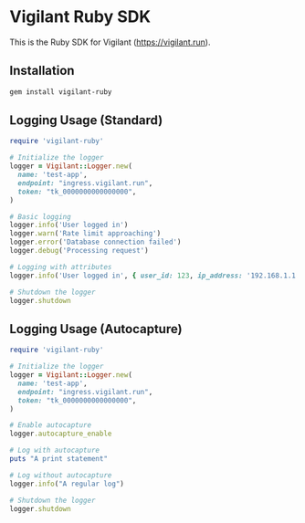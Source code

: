 # Vigilant Ruby SDK

This is the Ruby SDK for Vigilant (https://vigilant.run).

## Installation

```bash
gem install vigilant-ruby
```

## Logging Usage (Standard)

```ruby
require 'vigilant-ruby'

# Initialize the logger
logger = Vigilant::Logger.new(
  name: 'test-app',
  endpoint: "ingress.vigilant.run",
  token: "tk_0000000000000000",
)

# Basic logging
logger.info('User logged in')
logger.warn('Rate limit approaching')
logger.error('Database connection failed')
logger.debug('Processing request')

# Logging with attributes
logger.info('User logged in', { user_id: 123, ip_address: '192.168.1.1' })

# Shutdown the logger
logger.shutdown
```

## Logging Usage (Autocapture)

```ruby
require 'vigilant-ruby'

# Initialize the logger
logger = Vigilant::Logger.new(
  name: 'test-app',
  endpoint: "ingress.vigilant.run",
  token: "tk_0000000000000000",
)

# Enable autocapture
logger.autocapture_enable

# Log with autocapture
puts "A print statement"

# Log without autocapture
logger.info("A regular log")

# Shutdown the logger
logger.shutdown
```
